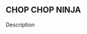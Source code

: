 CHOP CHOP NINJA
--------------------------------------------------------------------------------------------------------------------------------------------------------------------

Description

